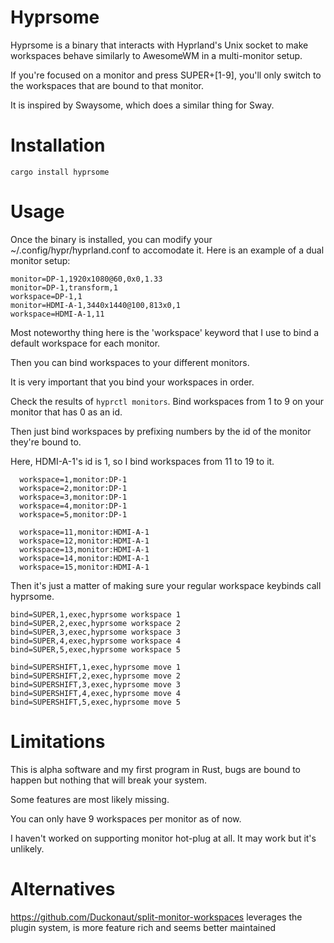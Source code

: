 # Hyprsome
Hyprsome is a binary that interacts with Hyprland's Unix socket to make workspaces behave similarly to AwesomeWM in a multi-monitor setup.

If you're focused on a monitor and press SUPER+[1-9], you'll only switch to the workspaces that are bound to that monitor.

It is inspired by Swaysome, which does a similar thing for Sway.

# Installation
`
cargo install hyprsome
`

# Usage
Once the binary is installed, you can modify your ~/.config/hypr/hyprland.conf to accomodate it.
Here is an example of a dual monitor setup:

```
monitor=DP-1,1920x1080@60,0x0,1.33
monitor=DP-1,transform,1
workspace=DP-1,1
monitor=HDMI-A-1,3440x1440@100,813x0,1
workspace=HDMI-A-1,11
```

Most noteworthy thing here is the 'workspace' keyword that I use to bind a default workspace for each monitor.


Then you can bind workspaces to your different monitors.

It is very important that you bind your workspaces in order.

Check the results of `hyprctl monitors`. Bind workspaces from 1 to 9 on your monitor that has 0 as an id.

Then just bind workspaces by prefixing numbers by the id of the monitor they're bound to.

Here, HDMI-A-1's id is 1, so I bind workspaces from 11 to 19 to it.

```
  workspace=1,monitor:DP-1
  workspace=2,monitor:DP-1
  workspace=3,monitor:DP-1
  workspace=4,monitor:DP-1
  workspace=5,monitor:DP-1

  workspace=11,monitor:HDMI-A-1
  workspace=12,monitor:HDMI-A-1
  workspace=13,monitor:HDMI-A-1
  workspace=14,monitor:HDMI-A-1
  workspace=15,monitor:HDMI-A-1
```

Then it's just a matter of making sure your regular workspace keybinds call hyprsome.

```
bind=SUPER,1,exec,hyprsome workspace 1
bind=SUPER,2,exec,hyprsome workspace 2
bind=SUPER,3,exec,hyprsome workspace 3
bind=SUPER,4,exec,hyprsome workspace 4
bind=SUPER,5,exec,hyprsome workspace 5

bind=SUPERSHIFT,1,exec,hyprsome move 1
bind=SUPERSHIFT,2,exec,hyprsome move 2
bind=SUPERSHIFT,3,exec,hyprsome move 3
bind=SUPERSHIFT,4,exec,hyprsome move 4
bind=SUPERSHIFT,5,exec,hyprsome move 5

```

# Limitations
This is alpha software and my first program in Rust, bugs are bound to happen but nothing that will break your system.

Some features are most likely missing.

You can only have 9 workspaces per monitor as of now.

I haven't worked on supporting monitor hot-plug at all. It may work but it's unlikely.


# Alternatives

https://github.com/Duckonaut/split-monitor-workspaces leverages the plugin system, is more feature rich and seems better maintained

